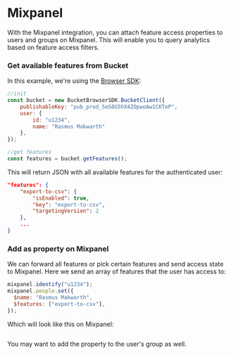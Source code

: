 # Mixpanel

With the Mixpanel integration, you can attach feature access properties to users and groups on Mixpanel. This will enable you to query analytics based on feature access filters.

### Get available features from Bucket

In this example, we're using the [Browser SDK](../sdk/@bucketco/browser-sdk/):

```javascript
//init
const bucket = new BucketBrowserSDK.BucketClient({
    publishableKey: "pub_prod_5eS0G5hX4ZOpwoAw1CKTeP",
    user: { 
        id: "u1234", 
        name: "Rasmus Makwarth" 
    },
});

//get features
const features = bucket.getFeatures();
```

This will return JSON with all available features for the authenticated user:

```json
"features": {
    "export-to-csv": {
        "isEnabled": true,
        "key": "export-to-csv",
        "targetingVersion": 2
    },
    ...
}
```

### Add as property on Mixpanel

We can forward all features or pick certain features and send access state to Mixpanel. Here we send an array of features that the user has access to:

```javascript
mixpanel.identify("u1234");
mixpanel.people.set({
  $name: "Rasmus Makwarth",
  $features: ["export-to-csv"],
});
```

Which will look like this on Mixpanel:

<figure><img src="../.gitbook/assets/CleanShot 2025-01-09 at 11 .11.54@2x (1).png" alt=""><figcaption></figcaption></figure>

You may want to add the property to the user's group as well.
